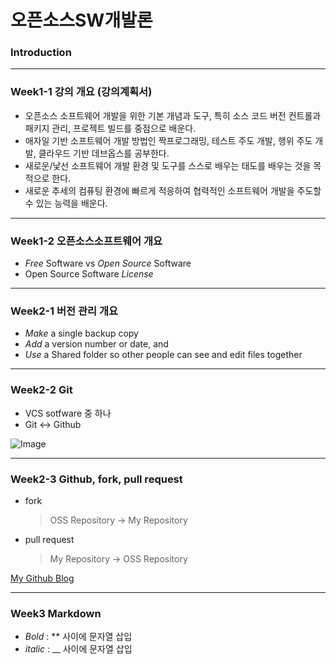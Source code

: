 # **오픈소스SW개발론**

### Introduction

-------------
### Week1-1 강의 개요 (강의계획서)
* 오픈소스 소프트웨어 개발을 위한 기본 개념과 도구, 특히 소스 코드 버전 컨트롤과 패키지 관리, 프로젝트 빌드를 중점으로 배운다.
* 애자일 기반 소프트웨어 개발 방법인 짝프로그래밍, 테스트 주도 개발, 행위 주도 개발, 클라우드 기반 데브옵스를 공부한다.
* 새로운/낯선 소프트웨어 개발 환경 및 도구를 스스로 배우는 태도를 배우는 것을 목적으로 한다. 
* 새로운 추세의 컴퓨팅 환경에 빠르게 적응하여 협력적인 소프트웨어 개발을 주도할 수 있는 능력을 배운다.

-------------
### Week1-2 오픈소스소프트웨어 개요
* *Free* Software vs *Open Source* Software
* Open Source Software _License_

-------------
### Week2-1 버전 관리 개요
* *Make* a single backup copy
* *Add* a version number or date, and
* *Use* a Shared folder so other people can see and edit files together

-------------
### Week2-2 Git
* VCS sotfware 중 하나
* Git <-> Github

![Image](https://tecoble.techcourse.co.kr/static/d0f3454b578873dff73251477ca0e729/c4b07/dot-git.jpg)

-------------
### Week2-3 Github, fork, pull request
* fork
  > OSS Repository -> My Repository
* pull request
  > My Repository -> OSS Repository


[My Github Blog](https://github.com/gyuminzzz)

-------------
### Week3     Markdown
* *Bold* : ** 사이에 문자열 삽입
* _italic_ : __ 사이에 문자열 삽입
